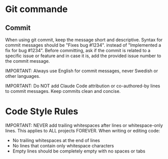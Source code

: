# Git commande
## Commit
When using git commit, keep the message short and descriptive. Syntax for commit messages should be "Fixes bug #1234". instead of "Implemented a fix for bug #1234". Before committing, ask if the commit is related to a specific issue or feature and in case it is, add the provided issue number to the commit message.

IMPORTANT: Always use English for commit messages, never Swedish or other languages.

IMPORTANT: Do NOT add Claude Code attribution or co-authored-by lines to commit messages. Keep commits clean and concise.

# Code Style Rules
IMPORTANT: NEVER add trailing whitespaces after lines or whitespace-only lines. This applies to ALL projects FOREVER. When writing or editing code:
- No trailing whitespaces at the end of lines
- No lines that contain only whitespace characters
- Empty lines should be completely empty with no spaces or tabs
